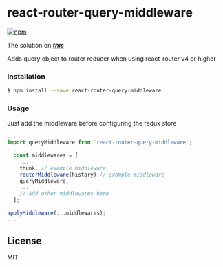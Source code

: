 # react-router-query-middleware


[![npm](https://img.shields.io/npm/dw/localeval.svg?style=flat-square)](https://www.npmjs.com/package/react-router-query-middleware)

The solution on ***[this](https://github.com/ReactTraining/react-router/issues/4410)***

Adds query object to router reducer when using react-router v4 or higher

### Installation

```sh
$ npm install --save react-router-query-middleware
```
### Usage
Just add the middleware before configuring the redux store
```js
...
import queryMiddleware from 'react-router-query-middleware';
...
  const middlewares = [
    ...
    thunk, // example middleware
    routerMiddleware(history),// example middleware
    queryMiddleware,
    ...
    // Add other middlewares here
  ];
  
applyMiddleware(...middlewares);
...
```
License
----

MIT

